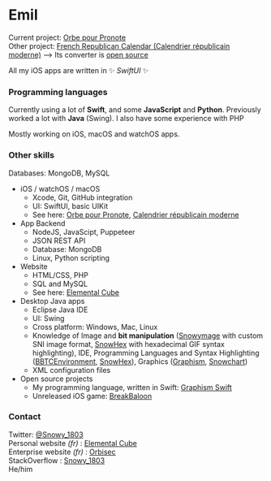 # Emil

Current project: [Orbe pour Pronote](https://apps.apple.com/fr/app/orbe-pour-pronote/id1508406857)  
Other project: [French Republican Calendar (Calendrier républicain moderne)](https://apps.apple.com/fr/app/calendrier-republicain-moderne/id1509106182)
—> Its converter is [open source](https://gist.github.com/Snowy1803/1c610811c8d957d16943ae166604bf95)

All my iOS apps are written in ✨ _SwiftUI_ ✨

### Programming languages

Currently using a lot of **Swift**, and some **JavaScript** and **Python**.
Previously worked a lot with **Java** (Swing).
I also have some experience with PHP

Mostly working on iOS, macOS and watchOS apps.

### Other skills

Databases: MongoDB, MySQL
 - iOS / watchOS / macOS
    - Xcode, Git, GitHub integration
    - UI: SwiftUI, basic UIKit
    - See here: [Orbe pour Pronote](https://apps.apple.com/fr/app/orbe-pour-pronote/id1508406857), [Calendrier républicain moderne](https://apps.apple.com/fr/app/calendrier-republicain-moderne/id1509106182)
 - App Backend
    - NodeJS, JavaScipt, Puppeteer
    - JSON REST API
    - Database: MongoDB
    - Linux, Python scripting
 - Website
    - HTML/CSS, PHP
    - SQL and MySQL
    - See here: [Elemental Cube](http://elementalcube.infos.st)
 - Desktop Java apps
    - Eclipse Java IDE
    - UI: Swing
    - Cross platform: Windows, Mac, Linux
    - Knowledge of Image and **bit manipulation** ([Snowymage](http://elementalcube.infos.st/product/11) with custom SNI image format, [SnowHex](http://elementalcube.infos.st/product/10) with hexadecimal GIF syntax highlighting), IDE, Programming Languages and Syntax Highlighting ([BBTCEnvironment](http://elementalcube.infos.st/product/6), [SnowHex](http://elementalcube.infos.st/product/10)), Graphics ([Graphism](http://elementalcube.infos.st/product/4), [Snowchart](http://elementalcube.infos.st/product/5))
    - XML configuration files
  - Open source projects
    - My programming language, written in Swift: [Graphism Swift](https://github.com/Snowy1803/Graphism-Swift)
    - Unreleased iOS game: [BreakBaloon](https://github.com/Snowy1803/BreakBaloon-mobile)

### Contact

Twitter: [@Snowy_1803](https://twitter.com/Snowy_1803)  
Personal website _(fr)_ : [Elemental Cube](http://elementalcube.infos.st)  
Enterprise website _(fr)_ : [Orbisec](https://orbisec.fr)  
StackOverflow : [Snowy_1803](https://stackoverflow.com/users/6551357/snowy-1803)  
He/him
